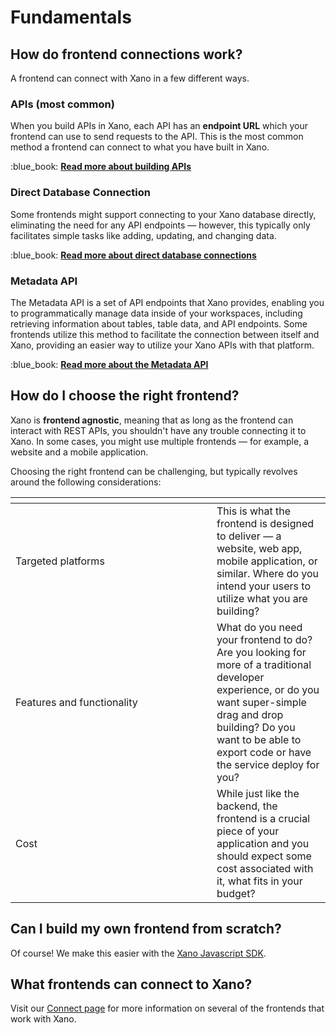 # Fundamentals

## How do frontend connections work?

A frontend can connect with Xano in a few different ways.

### APIs (most common)

When you build APIs in Xano, each API has an **endpoint URL** which your frontend can use to send requests to the API. This is the most common method a frontend can connect to what you have built in Xano.

:blue\_book: [**Read more about building APIs**](../the-function-stack/building-with-visual-development/apis/)

### Direct Database Connection

Some frontends might support connecting to your Xano database directly, eliminating the need for any API endpoints — however, this typically only facilitates simple tasks like adding, updating, and changing data.

:blue\_book: [**Read more about direct database connections**](../xano-features/infrastructure/direct-database-connector.md)

### Metadata API

The Metadata API is a set of API endpoints that Xano provides, enabling you to programmatically manage data inside of your workspaces, including retrieving information about tables, table data, and API endpoints. Some frontends utilize this method to facilitate the connection between itself and Xano, providing an easier way to utilize your Xano APIs with that platform.

:blue\_book: [**Read more about the Metadata API**](broken-reference)

## How do I choose the right frontend?

Xano is **frontend agnostic**, meaning that as long as the frontend can interact with REST APIs, you shouldn't have any trouble connecting it to Xano. In some cases, you might use multiple frontends — for example, a website and a mobile application.

Choosing the right frontend can be challenging, but typically revolves around the following considerations:

<table><thead><tr><th width="306"></th><th></th></tr></thead><tbody><tr><td>Targeted platforms</td><td>This is what the frontend is designed to deliver — a website, web app, mobile application, or similar. Where do you intend your users to utilize what you are building?</td></tr><tr><td>Features and functionality</td><td>What do you need your frontend to do? Are you looking for more of a traditional developer experience, or do you want super-simple drag and drop building? Do you want to be able to export code or have the service deploy for you?</td></tr><tr><td>Cost</td><td>While just like the backend, the frontend is a crucial piece of your application and you should expect some cost associated with it, what fits in your budget? </td></tr></tbody></table>

## Can I build my own frontend from scratch?

Of course! We make this easier with the [Xano Javascript SDK](https://go.xano.co/sdk).

## What frontends can connect to Xano?

Visit our [Connect page](https://xano.com/connect) for more information on several of the frontends that work with Xano.
